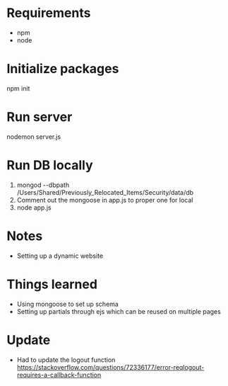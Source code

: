 # Requirements
- npm
- node

# Initialize packages
npm init

# Run server
nodemon server.js

# Run DB locally
1) mongod --dbpath /Users/Shared/Previously_Relocated_Items/Security/data/db
2) Comment out the mongoose in app.js to proper one for local
3) node app.js

# Notes
- Setting up a dynamic website

# Things learned
- Using mongoose to set up schema
- Setting up partials through ejs which can be reused on multiple pages

# Update
- Had to update the logout function
https://stackoverflow.com/questions/72336177/error-reqlogout-requires-a-callback-function 
